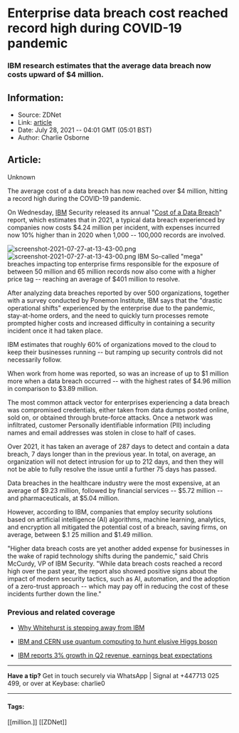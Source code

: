 # Enterprise data breach cost reached record high during COVID-19 pandemic
### IBM research estimates that the average data breach now costs upward of $4 million.

## Information:
+ Source: ZDNet
+ Link: [article](https://www.zdnet.com/article/enterprise-data-breach-cost-reached-record-high-during-covid-19-pandemic/)
+ Date: July 28, 2021 -- 04:01 GMT (05:01 BST)
+ Author: Charlie Osborne


## Article:
Unknown

The average cost of a data breach has now reached over $4 million, hitting a record high during the COVID-19 pandemic. 

On Wednesday, [IBM](https://www.zdnet.com/topic/ibm/) Security released its annual "[Cost of a Data Breach](https://www.ibm.com/security/data-breach)" report, which estimates that in 2021, a typical data breach experienced by companies now costs $4.24 million per incident, with expenses incurred now 10% higher than in 2020 when 1,000 -- 100,000 records are involved. 

![screenshot-2021-07-27-at-13-43-00.png]()![screenshot-2021-07-27-at-13-43-00.png](https://www.zdnet.com/a/hub/i/r/2021/07/27/0e41dece-426e-4b2d-85e9-9f300383f70b/resize/1200xauto/de54f83fce6255af3a58c8d171362546/screenshot-2021-07-27-at-13-43-00.png)
 IBM
 So-called "mega" breaches impacting top enterprise firms responsible for the exposure of between 50 million and 65 million records now also come with a higher price tag -- reaching an average of $401 million to resolve. 

After analyzing data breaches reported by over 500 organizations, together with a survey conducted by Ponemon Institute, IBM says that the "drastic operational shifts" experienced by the enterprise due to the pandemic, stay-at-home orders, and the need to quickly turn processes remote prompted higher costs and increased difficulty in containing a security incident once it had taken place. 

IBM estimates that roughly 60% of organizations moved to the cloud to keep their businesses running -- but ramping up security controls did not necessarily follow. 

When work from home was reported, so was an increase of up to $1 million more when a data breach occurred -- with the highest rates of $4.96 million in comparison to $3.89 million. 

The most common attack vector for enterprises experiencing a data breach was compromised credentials, either taken from data dumps posted online, sold on, or obtained through brute-force attacks. Once a network was infiltrated, customer Personally identifiable information (PII) including names and email addresses was stolen in close to half of cases. 






Over 2021, it has taken an average of 287 days to detect and contain a data breach, 7 days longer than in the previous year. In total, on average, an organization will not detect intrusion for up to 212 days, and then they will not be able to fully resolve the issue until a further 75 days has passed. 


Data breaches in the healthcare industry were the most expensive, at an average of $9.23 million, followed by financial services -- $5.72 million -- and pharmaceuticals, at $5.04 million. 

However, according to IBM, companies that employ security solutions based on artificial intelligence (AI) algorithms, machine learning, analytics, and encryption all mitigated the potential cost of a breach, saving firms, on average, between $.1 25 million and $1.49 million. 

"Higher data breach costs are yet another added expense for businesses in the wake of rapid technology shifts during the pandemic," said Chris McCurdy, VP of IBM Security. "While data breach costs reached a record high over the past year, the report also showed positive signs about the impact of modern security tactics, such as AI, automation, and the adoption of a zero-trust approach -- which may pay off in reducing the cost of these incidents further down the line."

###  Previous and related coverage

* [Why Whitehurst is stepping away from IBM](https://www.zdnet.com/article/why-whitehurst-is-stepping-away-from-ibm/)  

* [IBM and CERN use quantum computing to hunt elusive Higgs boson](https://www.zdnet.com/article/ibm-and-cern-want-to-use-quantum-computing-to-unlock-the-mysteries-of-the-universe/)  

* [IBM reports 3% growth in Q2 revenue, earnings beat expectations](https://www.zdnet.com/article/ibm-reports-3-growth-in-q2-revenue-earnings-beat-expectations/)  




---

**Have a tip?** Get in touch securely via WhatsApp | Signal at +447713 025 499, or over at Keybase: charlie0



---





#### Tags:
[[million.]] [[ZDNet]]
